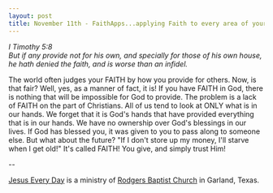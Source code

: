 ```yaml
---
layout: post
title: November 11th - FaithApps...applying Faith to every area of your
---
```


_I Timothy 5:8  
But if any provide not for his own, and specially for those of his
own house, he hath denied the faith, and is worse than an infidel._

The world often judges your FAITH by how you provide for others.
Now, is that fair? Well, yes, as a manner of fact, it is! If you have
FAITH in God, there is nothing that will be impossible for God to
provide. The problem is a lack of FAITH on the part of Christians.
All of us tend to look at ONLY what is in our hands. We forget that
it is God's hands that have provided everything that is in our hands.
We have no ownership over God's blessings in our lives. If God has
blessed you, it was given to you to pass along to someone else. But
what about the future? "If I don't store up my money, I'll starve
when I get old!" It's called FAITH! You give, and simply trust Him!

 --

<a href=http://jesuseveryday.net>Jesus Every Day</a> is a ministry of <a href=http://rodgersbaptist.net>Rodgers Baptist Church</a> in Garland, Texas.
